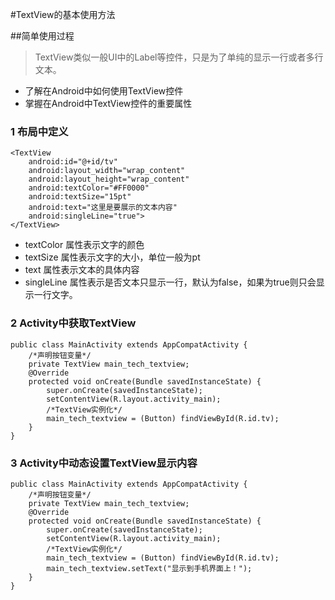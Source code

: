 #TextView的基本使用方法

##简单使用过程
>TextView类似一般UI中的Label等控件，只是为了单纯的显示一行或者多行文本。

+ 了解在Android中如何使用TextView控件
+ 掌握在Android中TextView控件的重要属性


### 1 布局中定义
```
<TextView
    android:id="@+id/tv"
    android:layout_width="wrap_content"
    android:layout_height="wrap_content"
    android:textColor="#FF0000"
    android:textSize="15pt"
    android:text="这里是要展示的文本内容"
    android:singleLine="true">
</TextView>
```
+ textColor 属性表示文字的颜色
+ textSize 属性表示文字的大小，单位一般为pt
+ text 属性表示文本的具体内容
+ singleLine 属性表示是否文本只显示一行，默认为false，如果为true则只会显示一行文字。

### 2 Activity中获取TextView

```
public class MainActivity extends AppCompatActivity {
    /*声明按钮变量*/
    private TextView main_tech_textview;
    @Override
    protected void onCreate(Bundle savedInstanceState) {
        super.onCreate(savedInstanceState);
        setContentView(R.layout.activity_main);
        /*TextView实例化*/
        main_tech_textview = (Button) findViewById(R.id.tv);
    }
}
```
### 3 Activity中动态设置TextView显示内容
```
public class MainActivity extends AppCompatActivity {
    /*声明按钮变量*/
    private TextView main_tech_textview;
    @Override
    protected void onCreate(Bundle savedInstanceState) {
        super.onCreate(savedInstanceState);
        setContentView(R.layout.activity_main);
        /*TextView实例化*/
        main_tech_textview = (Button) findViewById(R.id.tv);
        main_tech_textview.setText("显示到手机界面上！");
    }
}
```